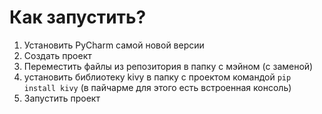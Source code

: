<h1>Как запустить?</h1>


1. Установить PyCharm самой новой версии
2. Создать проект
3. Переместить файлы из репозитория в папку с мэйном (с заменой)
4. установить библиотеку kivy в папку с проектом командой <code>pip install kivy</code> (в пайчарме для этого есть встроенная консоль)
5. Запустить проект

